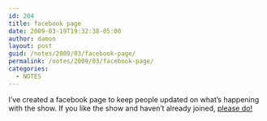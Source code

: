 ```yaml
---
id: 204
title: facebook page
date: 2009-03-19T19:32:38-05:00
author: damon
layout: post
guid: /notes/2009/03/facebook-page/
permalink: /notes/2009/03/facebook-page/
categories:
  - NOTES
---
```

I’ve created a facebook page to keep people updated on what’s happening with the show. If you like the show and haven’t already joined, [please do!](http://www.facebook.com/pages/Radio-Slipstream/54064988246)